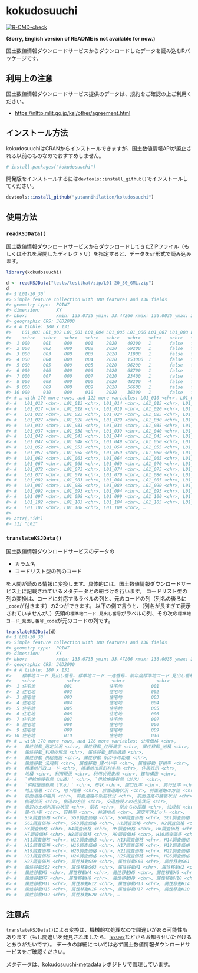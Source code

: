
<!-- README.md is generated from README.Rmd. Please edit that file -->

# kokudosuuchi

<!-- badges: start -->

[![R-CMD-check](https://github.com/yutannihilation/kokudosuuchi/workflows/R-CMD-check/badge.svg)](https://github.com/yutannihilation/kokudosuuchi/actions)
<!-- badges: end -->

**(Sorry, English version of README is not available for now.)**

国土数値情報ダウンロードサービスからダウンロードしたデータを読み込むRパッケージです。

## 利用上の注意

国土数値情報ダウンロードサービス提供のデータは、規約をご確認の上ご利用ください。

-   <https://nlftp.mlit.go.jp/ksj/other/agreement.html>

## インストール方法

kokudosuuchiはCRANからインストールできますが、国土数値情報APIが廃止される以前のものなのでおすすめしません。

``` r
# install.packages("kokudosuuchi")
```

開発版をインストールするには`devtools::install_github()`でインストールしてください。

``` r
devtools::install_github("yutannihilation/kokudosuuchi")
```

## 使用方法

### `readKSJData()`

国土数値情報ダウンロードサービスからダウンロードしてきたZIPファイル（もしくはそれを展開したディレクトリ）を指定すると、データを`sf`形式で読み込みます。

``` r
library(kokudosuuchi)

d <- readKSJData("tests/testthat/zip/L01-20_30_GML.zip")
d
#> $`L01-20_30`
#> Simple feature collection with 180 features and 130 fields
#> geometry type:  POINT
#> dimension:      XY
#> bbox:           xmin: 135.0735 ymin: 33.47266 xmax: 136.0035 ymax: 34.36412
#> geographic CRS: JGD2000
#> # A tibble: 180 x 131
#>    L01_001 L01_002 L01_003 L01_004 L01_005 L01_006 L01_007 L01_008 L01_009
#>    <chr>   <chr>   <chr>   <chr>   <chr>   <chr>   <chr>   <chr>   <chr>  
#>  1 000     001     000     001     2020    49200   1       false   false  
#>  2 000     002     000     002     2020    69200   1       false   false  
#>  3 000     003     000     003     2020    71000   1       false   false  
#>  4 000     004     000     004     2020    153000  1       false   false  
#>  5 000     005     000     005     2020    96200   1       false   false  
#>  6 000     006     000     006     2020    68700   1       false   false  
#>  7 000     007     000     007     2020    23400   1       false   false  
#>  8 000     008     000     000     2020    48200   4       false   false  
#>  9 000     009     000     009     2020    56600   1       false   false  
#> 10 000     010     000     010     2020    36300   1       false   false  
#> # … with 170 more rows, and 122 more variables: L01_010 <chr>, L01_011 <chr>,
#> #   L01_012 <chr>, L01_013 <chr>, L01_014 <chr>, L01_015 <chr>, L01_016 <chr>,
#> #   L01_017 <chr>, L01_018 <chr>, L01_019 <chr>, L01_020 <chr>, L01_021 <chr>,
#> #   L01_022 <chr>, L01_023 <chr>, L01_024 <chr>, L01_025 <chr>, L01_026 <chr>,
#> #   L01_027 <chr>, L01_028 <chr>, L01_029 <chr>, L01_030 <chr>, L01_031 <chr>,
#> #   L01_032 <chr>, L01_033 <chr>, L01_034 <chr>, L01_035 <chr>, L01_036 <chr>,
#> #   L01_037 <chr>, L01_038 <chr>, L01_039 <chr>, L01_040 <chr>, L01_041 <chr>,
#> #   L01_042 <chr>, L01_043 <chr>, L01_044 <chr>, L01_045 <chr>, L01_046 <chr>,
#> #   L01_047 <chr>, L01_048 <chr>, L01_049 <chr>, L01_050 <chr>, L01_051 <chr>,
#> #   L01_052 <chr>, L01_053 <chr>, L01_054 <chr>, L01_055 <chr>, L01_056 <chr>,
#> #   L01_057 <chr>, L01_058 <chr>, L01_059 <chr>, L01_060 <chr>, L01_061 <chr>,
#> #   L01_062 <chr>, L01_063 <chr>, L01_064 <chr>, L01_065 <chr>, L01_066 <chr>,
#> #   L01_067 <chr>, L01_068 <chr>, L01_069 <chr>, L01_070 <chr>, L01_071 <chr>,
#> #   L01_072 <chr>, L01_073 <chr>, L01_074 <chr>, L01_075 <chr>, L01_076 <chr>,
#> #   L01_077 <chr>, L01_078 <chr>, L01_079 <chr>, L01_080 <chr>, L01_081 <chr>,
#> #   L01_082 <chr>, L01_083 <chr>, L01_084 <chr>, L01_085 <chr>, L01_086 <chr>,
#> #   L01_087 <chr>, L01_088 <chr>, L01_089 <chr>, L01_090 <chr>, L01_091 <chr>,
#> #   L01_092 <chr>, L01_093 <chr>, L01_094 <chr>, L01_095 <chr>, L01_096 <chr>,
#> #   L01_097 <chr>, L01_098 <chr>, L01_099 <chr>, L01_100 <chr>, L01_101 <chr>,
#> #   L01_102 <chr>, L01_103 <chr>, L01_104 <chr>, L01_105 <chr>, L01_106 <chr>,
#> #   L01_107 <chr>, L01_108 <chr>, L01_109 <chr>, …
#> 
#> attr(,"id")
#> [1] "L01"
```

### `translateKSJData()`

国土数値情報ダウンロードサービスのデータの

-   カラム名
-   コードリスト型の列のコード

を人間が読める情報に変換します。具体的には、国土数値情報ダウンロードサービス上に記載されているメタデータとの紐づけを行います。
コードリスト型の列の変換は、コードに対応するラベルの列と、元のコードの列（列名の後ろに`_code`が付きます）の2つができます。
以下の例で言うと、（列名が長すぎて表示されていませんが、）先頭の`標準地コード_見出し番号`がラベルの列、その次の`標準地コード_見出し番号_code`が元のコードの列です。

``` r
translateKSJData(d)
#> $`L01-20_30`
#> Simple feature collection with 180 features and 130 fields
#> geometry type:  POINT
#> dimension:      XY
#> bbox:           xmin: 135.0735 ymin: 33.47266 xmax: 136.0035 ymax: 34.36412
#> geographic CRS: JGD2000
#> # A tibble: 180 x 131
#>    標準地コード_見出し番号… 標準地コード_一連番号… 前年度標準地コード_見出し番号… 前年度標準地コード_一連番号… 年度 
#>    <chr>            <chr>            <chr>            <chr>            <chr>
#>  1 住宅地           001              住宅地           001              2020 
#>  2 住宅地           002              住宅地           002              2020 
#>  3 住宅地           003              住宅地           003              2020 
#>  4 住宅地           004              住宅地           004              2020 
#>  5 住宅地           005              住宅地           005              2020 
#>  6 住宅地           006              住宅地           006              2020 
#>  7 住宅地           007              住宅地           007              2020 
#>  8 住宅地           008              住宅地           000              2020 
#>  9 住宅地           009              住宅地           009              2020 
#> 10 住宅地           010              住宅地           010              2020 
#> # … with 170 more rows, and 126 more variables: 公示価格 <chr>,
#> #   属性移動_選定状況 <chr>, 属性移動_住所漢字 <chr>, 属性移動_地積 <chr>,
#> #   属性移動_利用の現況 <chr>, 属性移動_建物構造 <chr>,
#> #   属性移動_供給施設 <chr>, 属性移動_駅からの距離 <chr>,
#> #   属性移動_法規制 <chr>, 属性移動_建ぺい率 <chr>, 属性移動_容積率 <chr>,
#> #   標準地行政コード <chr>, 標準地市区町村名称 <chr>, 住居表示 <chr>,
#> #   地積 <chr>, 利用現況 <chr>, 利用状況表示 <chr>, 建物構造 <chr>,
#> #   `供給施設有無（水道）` <chr>, `供給施設有無（ガス）` <chr>,
#> #   `供給施設有無（下水）` <chr>, 形状 <chr>, 間口比率 <chr>, 奥行比率 <chr>,
#> #   地上階層 <chr>, 地下階層 <chr>, 前面道路状況 <chr>, 前面道路の方位 <chr>,
#> #   前面道路の幅員 <chr>, 前面道路の駅前状況 <chr>, 前面道路の舗装状況 <chr>,
#> #   側道状況 <chr>, 側道の方位 <chr>, 交通施設との近接状況 <chr>,
#> #   周辺の土地利用の状況 <chr>, 駅名 <chr>, 駅からの距離 <chr>, 法規制 <chr>,
#> #   建ぺい率 <chr>, 容積率 <chr>, 共通地点 <chr>, 選定年次ビット <chr>,
#> #   S58調査価格 <chr>, S59調査価格 <chr>, S60調査価格 <chr>, S61調査価格 <chr>,
#> #   S62調査価格 <chr>, S63調査価格 <chr>, H1調査価格 <chr>, H2調査価格 <chr>,
#> #   H3調査価格 <chr>, H4調査価格 <chr>, H5調査価格 <chr>, H6調査価格 <chr>,
#> #   H7調査価格 <chr>, H8調査価格 <chr>, H9調査価格 <chr>, H10調査価格 <chr>,
#> #   H11調査価格 <chr>, H12調査価格 <chr>, H13調査価格 <chr>, H14調査価格 <chr>,
#> #   H15調査価格 <chr>, H16調査価格 <chr>, H17調査価格 <chr>, H18調査価格 <chr>,
#> #   H19調査価格 <chr>, H20調査価格 <chr>, H21調査価格 <chr>, H22調査価格 <chr>,
#> #   H23調査価格 <chr>, H24調査価格 <chr>, H25調査価格 <chr>, H26調査価格 <chr>,
#> #   H27調査価格 <chr>, 属性移動S59 <chr>, 属性移動S60 <chr>, 属性移動S61 <chr>,
#> #   属性移動S62 <chr>, 属性移動S63 <chr>, 属性移動H1 <chr>, 属性移動H2 <chr>,
#> #   属性移動H3 <chr>, 属性移動H4 <chr>, 属性移動H5 <chr>, 属性移動H6 <chr>,
#> #   属性移動H7 <chr>, 属性移動H8 <chr>, 属性移動H9 <chr>, 属性移動H10 <chr>,
#> #   属性移動H11 <chr>, 属性移動H12 <chr>, 属性移動H13 <chr>, 属性移動H14 <chr>,
#> #   属性移動H15 <chr>, 属性移動H16 <chr>, 属性移動H17 <chr>, 属性移動H18 <chr>,
#> #   属性移動H19 <chr>, 属性移動H20 <chr>, …
```

## 注意点

`translateKSJData()`による変換は、機械的な処理なので間違いがある可能性もあります（もし間違いを発見されましたら、[issues](https://github.com/yutannihilation/kokudosuuchi/issues)などからお知らせいただけるとありがたいです）。
データの詳細については必ず国土数値情報ダウンロードサービスをご確認ください。

メタデータは、[kokudosuuchi-metadata](https://github.com/yutannihilation/kokudosuuchi-metadata)レポジトリで管理しています。
